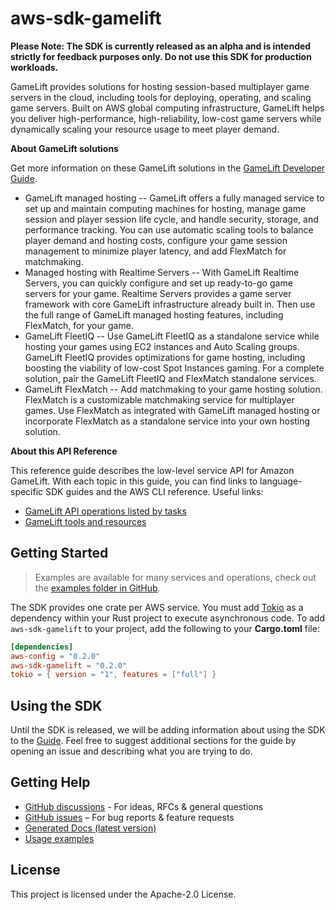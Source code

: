 # aws-sdk-gamelift

**Please Note: The SDK is currently released as an alpha and is intended strictly for
feedback purposes only. Do not use this SDK for production workloads.**

GameLift provides solutions for hosting session-based multiplayer game servers in the cloud, including tools for deploying, operating, and scaling game servers. Built on AWS global computing infrastructure, GameLift helps you deliver high-performance, high-reliability, low-cost game servers while dynamically scaling your resource usage to meet player demand.

__About GameLift solutions__

Get more information on these GameLift solutions in the [GameLift Developer Guide](https://docs.aws.amazon.com/gamelift/latest/developerguide/).
  - GameLift managed hosting -- GameLift offers a fully managed service to set up and maintain computing machines for hosting, manage game session and player session life cycle, and handle security, storage, and performance tracking. You can use automatic scaling tools to balance player demand and hosting costs, configure your game session management to minimize player latency, and add FlexMatch for matchmaking.
  - Managed hosting with Realtime Servers -- With GameLift Realtime Servers, you can quickly configure and set up ready-to-go game servers for your game. Realtime Servers provides a game server framework with core GameLift infrastructure already built in. Then use the full range of GameLift managed hosting features, including FlexMatch, for your game.
  - GameLift FleetIQ -- Use GameLift FleetIQ as a standalone service while hosting your games using EC2 instances and Auto Scaling groups. GameLift FleetIQ provides optimizations for game hosting, including boosting the viability of low-cost Spot Instances gaming. For a complete solution, pair the GameLift FleetIQ and FlexMatch standalone services.
  - GameLift FlexMatch -- Add matchmaking to your game hosting solution. FlexMatch is a customizable matchmaking service for multiplayer games. Use FlexMatch as integrated with GameLift managed hosting or incorporate FlexMatch as a standalone service into your own hosting solution.

__About this API Reference__

This reference guide describes the low-level service API for Amazon GameLift. With each topic in this guide, you can find links to language-specific SDK guides and the AWS CLI reference. Useful links:
  - [GameLift API operations listed by tasks](https://docs.aws.amazon.com/gamelift/latest/developerguide/reference-awssdk.html)
  - [GameLift tools and resources](https://docs.aws.amazon.com/gamelift/latest/developerguide/gamelift-components.html)

## Getting Started

> Examples are available for many services and operations, check out the
> [examples folder in GitHub](https://github.com/awslabs/aws-sdk-rust/tree/main/examples).

The SDK provides one crate per AWS service. You must add [Tokio](https://crates.io/crates/tokio)
as a dependency within your Rust project to execute asynchronous code. To add `aws-sdk-gamelift` to
your project, add the following to your **Cargo.toml** file:

```toml
[dependencies]
aws-config = "0.2.0"
aws-sdk-gamelift = "0.2.0"
tokio = { version = "1", features = ["full"] }
```

## Using the SDK

Until the SDK is released, we will be adding information about using the SDK to the
[Guide](https://github.com/awslabs/aws-sdk-rust/blob/main/Guide.md). Feel free to suggest
additional sections for the guide by opening an issue and describing what you are trying to do.

## Getting Help

* [GitHub discussions](https://github.com/awslabs/aws-sdk-rust/discussions) - For ideas, RFCs & general questions
* [GitHub issues](https://github.com/awslabs/aws-sdk-rust/issues/new/choose) – For bug reports & feature requests
* [Generated Docs (latest version)](https://awslabs.github.io/aws-sdk-rust/)
* [Usage examples](https://github.com/awslabs/aws-sdk-rust/tree/main/examples)

## License

This project is licensed under the Apache-2.0 License.


